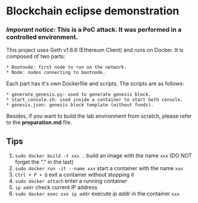 Blockchain eclipse demonstration
================================

### ***Imporant notice:*** This is a PoC attack. It was performed in a controlled environment.

This project uses Geth v1.6.6 (Ethereum Client) and runs on Docker.
It is composed of two parts:

    * Bootnode: first node to run on the network.
    * Node: nodes connecting to bootnode.

Each part has it's own Dockerfile and scripts. The scripts are as follows:

    * generate_genesis.py: used to generate genesis block.
    * start_console.sh: used inside a container to start Geth console.
    * genesis.json: genesis block template (without funds).

Besides, if you want to build the lab environment from scratch, please refer to the **preparation.md** file.

## Tips
1. `sudo docker build -t xxx .` build an image with the name `xxx` (DO NOT forget the "." in the last)
2. `sudo docker run -it --name xxx` start a container with the name `xxx`
3. `Ctrl + P + Q` exit a container without stopping it
4. `sudo docker attach` enter a running container
5. `ip addr` check current IP address
6. `sudo docker exec xxx ip addr` execute *ip addr* in the container `xxx`